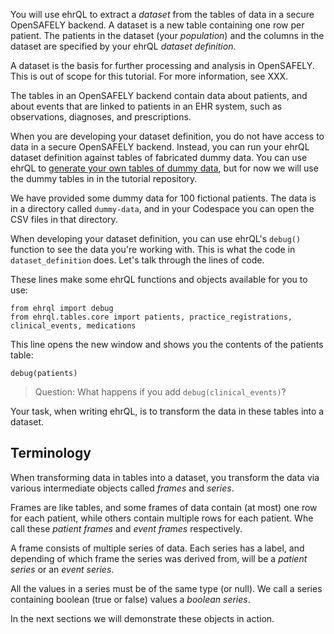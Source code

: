 You will use ehrQL to extract a _dataset_ from the tables of data in a secure OpenSAFELY backend.
A dataset is a new table containing one row per patient.
The patients in the dataset (your _population_) and the columns in the dataset are specified by your ehrQL _dataset definition_.

A dataset is the basis for further processing and analysis in OpenSAFELY.
This is out of scope for this tutorial.
For more information, see XXX.

The tables in an OpenSAFELY backend contain data about patients, and about events that are linked to patients in an EHR system, such as observations, diagnoses, and prescriptions.

When you are developing your dataset definition, you do not have access to data in a secure OpenSAFELY backend.
Instead, you can run your ehrQL dataset definition against tables of fabricated dummy data.
You can use ehrQL to [generate your own tables of dummy data][1], but for now we will use the dummy tables in in the tutorial repository.

We have provided some dummy data for 100 fictional patients.
The data is in a directory called `dummy-data`, and in your Codespace you can open the CSV files in that directory.

When developing your dataset definition, you can use ehrQL's `debug()` function to see the data you're working with.
This is what the code in `dataset_definition` does.
Let's talk through the lines of code.

These lines make some ehrQL functions and objects available for you to use:

	from ehrql import debug
	from ehrql.tables.core import patients, practice_registrations, clinical_events, medications

This line opens the new window and shows you the contents of the patients table:

	debug(patients)

> Question: What happens if you add `debug(clinical_events)`?

Your task, when writing ehrQL, is to transform the data in these tables into a dataset.

## Terminology

When transforming data in tables into a dataset, you transform the data via various intermediate objects called _frames_ and _series_.

Frames are like tables, and some frames of data contain (at most) one row for each patient, while others contain multiple rows for each patient.
Whe call these _patient frames_ and _event frames_ respectively.

A frame consists of multiple series of data.
Each series has a label, and depending of which frame the series was derived from, will be a _patient series_ or an _event series_.

All the values in a series must be of the same type (or null).
We call a series containing boolean (true or false) values a _boolean series_.

In the next sections we will demonstrate these objects in action.

[1]: https://docs.opensafely.org/ehrql/how-to/dummy-data/
